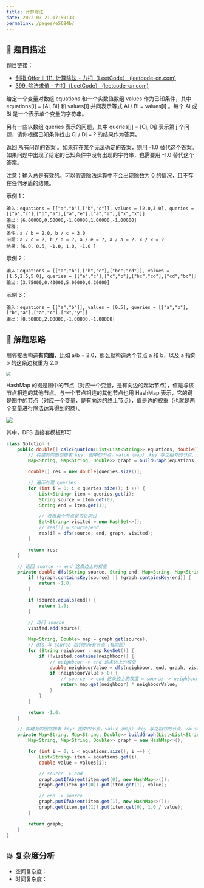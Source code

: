 ```yaml
---
title: 计算除法
date: 2022-03-21 17:50:33
permalink: /pages/e5684b/
---
```


## 📃 题目描述

题目链接：

- [剑指 Offer II 111. 计算除法 - 力扣（LeetCode） (leetcode-cn.com)](https://leetcode-cn.com/problems/vlzXQL/)
- [399. 除法求值 - 力扣（LeetCode） (leetcode-cn.com)](https://leetcode-cn.com/problems/evaluate-division/)

给定一个变量对数组 equations 和一个实数值数组 values 作为已知条件，其中 equations[i] = [Ai, Bi] 和 values[i] 共同表示等式 Ai / Bi = values[i] 。每个 Ai 或 Bi 是一个表示单个变量的字符串。

另有一些以数组 queries 表示的问题，其中 queries[j] = [Cj, Dj] 表示第 j 个问题，请你根据已知条件找出 Cj / Dj = ? 的结果作为答案。

返回 所有问题的答案 。如果存在某个无法确定的答案，则用 -1.0 替代这个答案。如果问题中出现了给定的已知条件中没有出现的字符串，也需要用 -1.0 替代这个答案。

注意：输入总是有效的。可以假设除法运算中不会出现除数为 0 的情况，且不存在任何矛盾的结果。

示例 1：

```
输入：equations = [["a","b"],["b","c"]], values = [2.0,3.0], queries = [["a","c"],["b","a"],["a","e"],["a","a"],["x","x"]]
输出：[6.00000,0.50000,-1.00000,1.00000,-1.00000]
解释：
条件：a / b = 2.0, b / c = 3.0
问题：a / c = ?, b / a = ?, a / e = ?, a / a = ?, x / x = ?
结果：[6.0, 0.5, -1.0, 1.0, -1.0 ]
```

示例 2：

```
输入：equations = [["a","b"],["b","c"],["bc","cd"]], values = [1.5,2.5,5.0], queries = [["a","c"],["c","b"],["bc","cd"],["cd","bc"]]
输出：[3.75000,0.40000,5.00000,0.20000]
```

示例 3：

```
输入：equations = [["a","b"]], values = [0.5], queries = [["a","b"],["b","a"],["a","c"],["x","y"]]
输出：[0.50000,2.00000,-1.00000,-1.00000]
```

## 🔔 解题思路

用邻接表构造**有向图**，比如 a/b = 2.0，那么就构造两个节点 a 和 b，以及 a 指向 b 的这条边权重为 2.0

<img src="https://cs-wiki.oss-cn-shanghai.aliyuncs.com/img/20220321203805.png" style="zoom:67%;" />



HashMap 的键是图中的节点（对应一个变量，是有向边的起始节点），值是与该节点相连的其他节点。与一个节点相连的其他节点也用 HashMap 表示，它的键是图中的节点（对应一个变量，是有向边的终止节点），值是边的权重（也就是两个变量进行除法运算得到的商）。

![](https://cs-wiki.oss-cn-shanghai.aliyuncs.com/img/20220321204333.png)

其中，DFS 直接套模板即可


```java
class Solution {
    public double[] calcEquation(List<List<String>> equations, double[] values, List<List<String>> queries) {
        // 构建有向图邻接表 key: 图中的节点，value（map）:key 与之相邻的节点、value（权值）: a/b 的值
        Map<String, Map<String, Double>> graph = buildGraph(equations, values);

        double[] res = new double[queries.size()];

        // 遍历处理 queries
        for (int i = 0; i < queries.size(); i ++) {
            List<String> item = queries.get(i);
            String source = item.get(0);
            String end = item.get(1);

            // 表示每个节点是否访问过
            Set<String> visited = new HashSet<>();
            // res[i] = source/end
            res[i] = dfs(source, end, graph, visited);
        }

        return res;
    }

    // 返回 source -> end 这条边上的权值
    private double dfs(String source, String end, Map<String, Map<String, Double>> graph, Set<String> visited) {
        if (!graph.containsKey(source) || !graph.containsKey(end)) {
            return -1.0;
        }

        if (source.equals(end)) {
            return 1.0;
        }
		
        // 访问 source
        visited.add(source);

        Map<String, Double> map = graph.get(source);
        // dfs 与 source 相邻的所有节点（有向图）
        for (String neighboor : map.keySet()) {
            if (!visited.contains(neighboor)) {
                // neighboor -> end 这条边上的权值
                double neighboorValue = dfs(neighboor, end, graph, visited);
                if (neighboorValue > 0) {
                    // source -> end 这条边上的权值 = source -> neighboor 这条边上的权值 * neighboor -> end 这条边上的权值
                    return map.get(neighboor) * neighboorValue;
                }
            }
        }

        return -1.0;
    }

    // 构建有向图邻接表 key: 图中的节点，value（map）:key 与之相邻的节点、value（权值）: a/b 的值
    private Map<String, Map<String, Double>> buildGraph(List<List<String>> equations, double[] values) {
        Map<String, Map<String, Double>> graph = new HashMap<>();

        for (int i = 0; i < equations.size(); i ++) {
            List<String> item = equations.get(i);
            double value = values[i];

            // source -> end
            graph.putIfAbsent(item.get(0), new HashMap<>());
            graph.get(item.get(0)).put(item.get(1), value);

            // end -> source
            graph.putIfAbsent(item.get(1), new HashMap<>());
            graph.get(item.get(1)).put(item.get(0), 1.0 / value);
        }

        return graph;
    }
}
```

## 💥 复杂度分析

- 空间复杂度：
- 时间复杂度：

